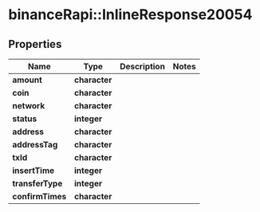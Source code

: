 # binanceRapi::InlineResponse20054


## Properties
Name | Type | Description | Notes
------------ | ------------- | ------------- | -------------
**amount** | **character** |  | 
**coin** | **character** |  | 
**network** | **character** |  | 
**status** | **integer** |  | 
**address** | **character** |  | 
**addressTag** | **character** |  | 
**txId** | **character** |  | 
**insertTime** | **integer** |  | 
**transferType** | **integer** |  | 
**confirmTimes** | **character** |  | 


